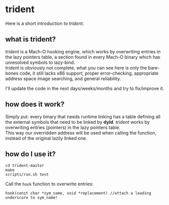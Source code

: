 # trident
Here is a short introduction to _trident_.
## what is trident?
_trident_ is a Mach-O hooking engine, which works by overwriting entries in the lazy pointers table, a section found in every Mach-O binary which has unresolved symbols to lazy-bind.
<br>
_trident_ is obviously not complete, what you can see here is only the bare-bones code, it still lacks x86 support, proper error-checking, appropriate address space image searching, and general reliability.

I'll update the code in the next days/weeks/months and try to fix/improve it.

## how does it work?
Simply put: every binary that needs runtime linking has a table defining all the external symbols that need to be linked by __dyld__. _trident_ works by overwriting entries (pointers) in the lazy pointers table.
<br>
This way our overridden address will be used when calling the function, instead of the original lazily linked one.

## how do I use it?
```
cd trident-master
make
scripts/run.sh test
```
Call the `hook` function to overwrite entries:
```
hook(const char *sym_name, void *replacement) //attach a leading underscore to sym_name!
```
